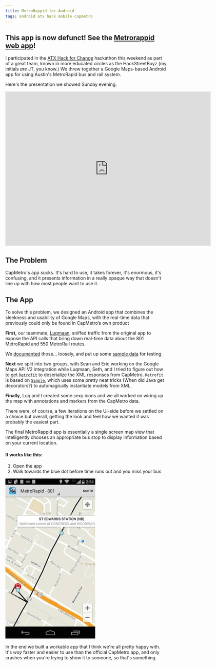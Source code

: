 ```yaml
---
title: MetroRappid for Android
tags: android atx hack mobile capmetro
---
```


## This app is now defunct! See the [Metrorappid web app][webapp]!

I participated in the [ATX Hack for Change][hfc] hackathon this weekend as part
of a great team, known in more educated circles as the HackStreetBoyz (my
initials *are* JT, you know.) We threw together a Google Maps-based Android
app for using Austin's MetroRapid bus and rail system.

Here's the presentation we showed Sunday evening.

<iframe
src="https://docs.google.com/presentation/d/1ibSV7R3iuHEUy8y9oRkZpP21lR_euqAewKTgZeC6PrQ/embed?start=false&loop=false&delayms=3000"
frameborder="0" width="640" height="480" allowfullscreen="true"
mozallowfullscreen="true" webkitallowfullscreen="true"></iframe>


## The Problem

CapMetro's app sucks. It's hard to use, it takes forever, it's enormous, it's
confusing, and it presents information in a really opaque way that doesn't line
up with how most people want to use it.

## The App

To solve this problem, we designed an Android app that combines the sleekness
and usability of Google Maps, with the real-time data that previously could
only be found in CapMetro’s own product

**First,** our teammate, [Luqmaan][luq], sniffed traffic from the original app
to expose the API calls that bring down real-time data about the 801 MetroRapid
and 550 MetroRail routes.

We [documented][docs] those... loosely, and put up some [sample data][data] for
testing.

**Next** we split into two groups, with Sean and Eric working on the Google
Maps API V2 integration while Luqmaan, Seth, and I tried to figure out how to
get [`Retrofit`][retrofit] to deserialize the XML responses from CapMetro.
``Retrofit`` is based on [``Simple``][simple], which uses some pretty neat
tricks (When did Java get decorators?) to automagically instantiate models from
XML.

**Finally**, Luq and I created some sexy icons and we all worked on wiring up
the map with annotations and markers from the CapMetro data.

There were, of course, a few iterations on the UI-side before we settled on a
choice but overall, getting the look and feel how we wanted it was probably the
easiest part.

The final MetroRappid app is essentially a single screen map view that
intelligently chooses an appropriate bus stop to display information based
on your current location.

#### It works like this:

  1. Open the app
  2. Walk towards the blue dot before time runs out and you miss your bus

![This is the first and only screen.][img_map]

In the end we built a workable app that I think we're all pretty happy with.
It's *way* faster and easier to use than the official CapMetro app, and only
crashes when you're trying to show it to someone, so that's something.

[img_map]: /images/metrorappid_map_small.jpg
[hfc]: 2014-06-01-atxhackforchange.html
[docs]: https://github.com/luqmaan/MetroRappid/wiki/The-CapMetro-API
[luq]: https://github.com/luqmaan
[data]: https://github.com/luqmaan/MetroRappidData
[retrofit]: http://square.github.io/retrofit/
[simple]: http://simple.sourceforge.net/
[webapp]: 2014-07-20-metrorappidwebapp.html
